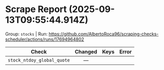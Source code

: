 # Scrape Report (2025-09-13T09:55:44.914Z)

Group: `stocks`  |  Run: https://github.com/AlbertoRoca96/scraping-checks-scheduler/actions/runs/17694964802

| Check | Changed | Keys | Error |
|---|:---:|:--|:--|
| `stock_ntdoy_global_quote` | — |  |  |
